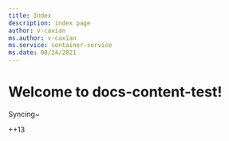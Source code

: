 ```yaml
---
title: Index
description: index page
author: v-caxian
ms.author: v-caxian
ms.service: container-service
ms.date: 08/24/2021
---
```


# Welcome to docs-content-test!

Syncing~

++13
